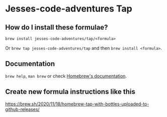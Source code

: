 # Jesses-code-adventures Tap

## How do I install these formulae?

`brew install jesses-code-adventures/tap/<formula>`

Or `brew tap jesses-code-adventures/tap` and then `brew install <formula>`.

## Documentation

`brew help`, `man brew` or check [Homebrew's documentation](https://docs.brew.sh).

## Create new formula instructions like this

https://brew.sh/2020/11/18/homebrew-tap-with-bottles-uploaded-to-github-releases/
